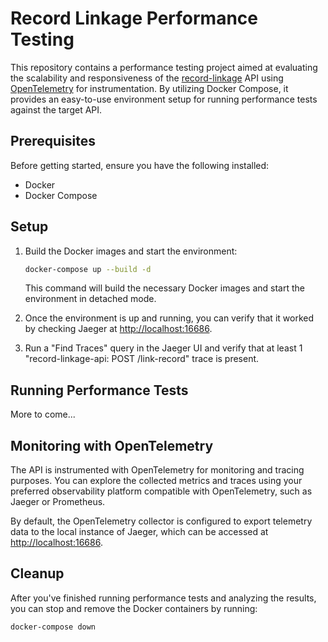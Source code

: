# Record Linkage Performance Testing

This repository contains a performance testing project aimed at evaluating the scalability and responsiveness of the [record-linkage](https://github.com/CDCgov/phdi/tree/main/containers/record-linkage) API using [OpenTelemetry](https://opentelemetry.io/) for instrumentation. By utilizing Docker Compose, it provides an easy-to-use environment setup for running performance tests against the target API.

## Prerequisites

Before getting started, ensure you have the following installed:

- Docker
- Docker Compose

## Setup

1. Build the Docker images and start the environment:

    ```bash
    docker-compose up --build -d
    ```

    This command will build the necessary Docker images and start the environment in detached mode.

2. Once the environment is up and running, you can verify that it worked by checking Jaeger at [http://localhost:16686](http://localhost:16686).

3. Run a "Find Traces" query in the Jaeger UI and verify that at least 1 "record-linkage-api: POST /link-record" trace is present.

## Running Performance Tests

More to come...

## Monitoring with OpenTelemetry

The API is instrumented with OpenTelemetry for monitoring and tracing purposes. You can explore the collected metrics and traces using your preferred observability platform compatible with OpenTelemetry, such as Jaeger or Prometheus.

By default, the OpenTelemetry collector is configured to export telemetry data to the local instance of Jaeger, which can be accessed at [http://localhost:16686](http://localhost:16686).

## Cleanup

After you've finished running performance tests and analyzing the results, you can stop and remove the Docker containers by running:

```bash
docker-compose down
```
